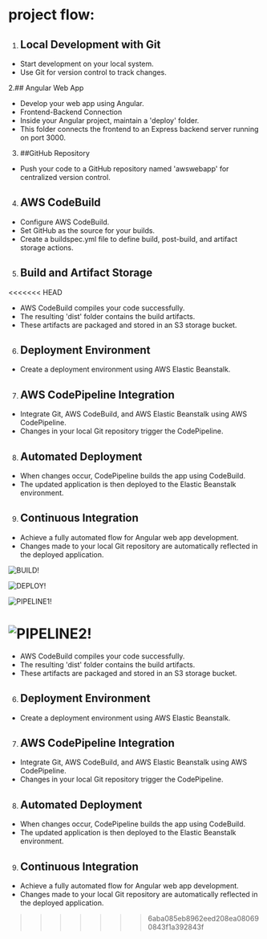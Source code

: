 # project flow:

1. ## Local Development with Git

- Start development on your local system.
- Use Git for version control to track changes.

2.## Angular Web App
 - Develop your web app using Angular.
 - Frontend-Backend Connection
 - Inside your Angular project, maintain a 'deploy' folder. 
 - This folder connects the frontend to an Express backend server running on port 3000.

3. ##GitHub Repository

 - Push your code to a GitHub repository named 'awswebapp' for centralized version control.

4. ## AWS CodeBuild

 - Configure AWS CodeBuild.
 - Set GitHub as the source for your builds.
 - Create a buildspec.yml file to define build, post-build, and artifact storage actions.

5. ## Build and Artifact Storage
<<<<<<< HEAD

 - AWS CodeBuild compiles your code successfully.
 - The resulting 'dist' folder contains the build artifacts.
 - These artifacts are packaged and stored in an S3 storage bucket.

6. ## Deployment Environment

  - Create a deployment environment using AWS Elastic Beanstalk.

7. ## AWS CodePipeline Integration

 - Integrate Git, AWS CodeBuild, and AWS Elastic Beanstalk using AWS CodePipeline.
 - Changes in your local Git repository trigger the CodePipeline.

8. ## Automated Deployment

 - When changes occur, CodePipeline builds the app using CodeBuild.
 - The updated application is then deployed to the Elastic Beanstalk environment.

9. ## Continuous Integration

  - Achieve a fully automated flow for Angular web app development.
  - Changes made to your local Git repository are automatically reflected in the deployed application.

![BUILD!](screentshots/CodeBuild)




![DEPLOY!](screentshots/beanstalk)



![PIPELINE1!](screentshots/pipeline1)


![PIPELINE2!](screentshots/pipeline2)
=======

 - AWS CodeBuild compiles your code successfully.
 - The resulting 'dist' folder contains the build artifacts.
 - These artifacts are packaged and stored in an S3 storage bucket.

6. ## Deployment Environment

  - Create a deployment environment using AWS Elastic Beanstalk.

7. ## AWS CodePipeline Integration

 - Integrate Git, AWS CodeBuild, and AWS Elastic Beanstalk using AWS CodePipeline.
 - Changes in your local Git repository trigger the CodePipeline.

8. ## Automated Deployment

 - When changes occur, CodePipeline builds the app using CodeBuild.
 - The updated application is then deployed to the Elastic Beanstalk environment.

9. ## Continuous Integration

  - Achieve a fully automated flow for Angular web app development.
  - Changes made to your local Git repository are automatically reflected in the deployed application.


>>>>>>> 6aba085eb8962eed208ea080690843f1a392843f




